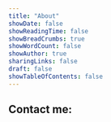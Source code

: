 ```yaml
---
title: "About"
showDate: false
showReadingTime: false
showBreadCrumbs: true
showWordCount: false
showAuthor: true
sharingLinks: false
draft: false
showTableOfContents: false
---
```


## Contact me:
